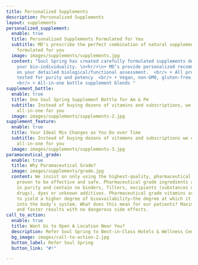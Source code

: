 ```yaml
---
title: Personalized Supplements
description: Personalized Supplements
layout: supplements
personalized_supplement:
  enable: true
  title: Personalized Supplements Formulated for You
  subtitle: MD’s prescribe the perfect combination of natural supplements specially
    formulated for you
  image: images/supplements/supplements.jpg
  content: "Soul Spring has created carefully formulated supplements designed to support
    your bio-individuality. \n<hr/>\n+ MD’s provide personalized recommendations based
    on your detailed biological/functional assessment.  <br/> + All products are third-party
    tested for purity and potency  <br/> + Vegan, non-GMO, gluten-free, and sugar-free
    <br/> + All-in-one bottle supplement blends "
supplement_bottle:
  enable: true
  title: One Soul Spring Supplement Bottle for Am & Pm
  subtitle: Instead of buying dozens of vitamins and subscriptions, we customize an
    all-in-one for you
  image: images/supplements/supplements-2.jpg
supplement_feature:
  enable: true
  title: Your Ideal Mix Changes as You Do over Time
  subtitle: Instead of buying dozens of vitamens and subscriptions we customize an
    all-in-one for you
  image: images/supplements/supplements-3.jpg
paramaceutical_grade:
  enable: true
  title: Why Paramaceutical Grade?
  image: images/supplements/grade.jpg
  content: We insist on only using the highest-quality, pharmaceutical grade nutrients
    proven to be effective and safe. Pharmaceutical grade ingredients are over 99%
    in purity and contain no binders, fillers, excipients (substances used to dilute
    drugs), dyes or unknown additives. Pharmaceutical grade vitamins are also formulated
    to yield a higher degree of bioavailability–the degree at which it is absorbed
    into the body’s system. What does this mean for our patients? Maximum health benefits
    and faster results with no dangerous side effects.
call_to_action:
  enable: true
  title: Want Us to Open A Location Near You?
  description: Refer Soul Spring to Best-in-Class Hotels & Wellness Centers
  bg_image: images/call-to-action-2.jpg
  button_label: Refer Soul Spring
  button_link: "#!"

---
```

